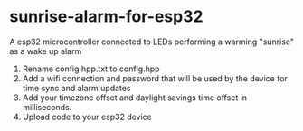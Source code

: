 # sunrise-alarm-for-esp32
A esp32 microcontroller connected to LEDs performing a warming "sunrise" as a wake up alarm

1. Rename config.hpp.txt to config.hpp
2. Add a wifi connection and password that will be used by the device for time sync and alarm updates
3. Add your timezone offset and daylight savings time offset in milliseconds.
4. Upload code to your esp32 device
